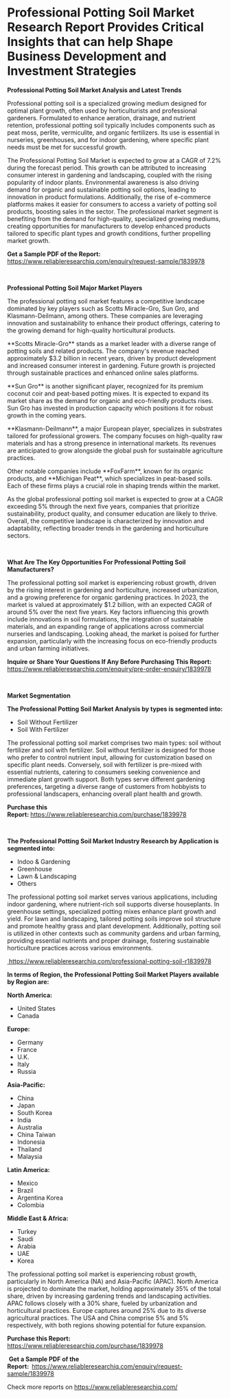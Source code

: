 <p><h1>Professional Potting Soil Market Research Report Provides Critical Insights that can help Shape Business Development and Investment Strategies</h1></p><p><strong>Professional Potting Soil Market Analysis and Latest Trends</strong></p>
<p><p>Professional potting soil is a specialized growing medium designed for optimal plant growth, often used by horticulturists and professional gardeners. Formulated to enhance aeration, drainage, and nutrient retention, professional potting soil typically includes components such as peat moss, perlite, vermiculite, and organic fertilizers. Its use is essential in nurseries, greenhouses, and for indoor gardening, where specific plant needs must be met for successful growth.</p><p>The Professional Potting Soil Market is expected to grow at a CAGR of 7.2% during the forecast period. This growth can be attributed to increasing consumer interest in gardening and landscaping, coupled with the rising popularity of indoor plants. Environmental awareness is also driving demand for organic and sustainable potting soil options, leading to innovation in product formulations. Additionally, the rise of e-commerce platforms makes it easier for consumers to access a variety of potting soil products, boosting sales in the sector. The professional market segment is benefiting from the demand for high-quality, specialized growing mediums, creating opportunities for manufacturers to develop enhanced products tailored to specific plant types and growth conditions, further propelling market growth.</p></p>
<p><strong>Get a Sample PDF of the Report:&nbsp;</strong> <a href="https://www.reliableresearchiq.com/enquiry/request-sample/1839978?utm_campaign=3148&utm_medium=2&utm_source=Github&utm_content=ia&utm_term=04042025&utm_id=professional-potting-soil">https://www.reliableresearchiq.com/enquiry/request-sample/1839978</a></p>
<p>&nbsp;</p>
<p><strong>Professional Potting Soil Major Market Players</strong></p>
<p><p>The professional potting soil market features a competitive landscape dominated by key players such as Scotts Miracle-Gro, Sun Gro, and Klasmann-Deilmann, among others. These companies are leveraging innovation and sustainability to enhance their product offerings, catering to the growing demand for high-quality horticultural products.</p><p>**Scotts Miracle-Gro** stands as a market leader with a diverse range of potting soils and related products. The company's revenue reached approximately $3.2 billion in recent years, driven by product development and increased consumer interest in gardening. Future growth is projected through sustainable practices and enhanced online sales platforms.</p><p>**Sun Gro** is another significant player, recognized for its premium coconut coir and peat-based potting mixes. It is expected to expand its market share as the demand for organic and eco-friendly products rises. Sun Gro has invested in production capacity which positions it for robust growth in the coming years.</p><p>**Klasmann-Deilmann**, a major European player, specializes in substrates tailored for professional growers. The company focuses on high-quality raw materials and has a strong presence in international markets. Its revenues are anticipated to grow alongside the global push for sustainable agriculture practices.</p><p>Other notable companies include **FoxFarm**, known for its organic products, and **Michigan Peat**, which specializes in peat-based soils. Each of these firms plays a crucial role in shaping trends within the market.</p><p>As the global professional potting soil market is expected to grow at a CAGR exceeding 5% through the next five years, companies that prioritize sustainability, product quality, and consumer education are likely to thrive. Overall, the competitive landscape is characterized by innovation and adaptability, reflecting broader trends in the gardening and horticulture sectors.</p></p>
<p>&nbsp;</p>
<p><strong>What Are The Key Opportunities For Professional Potting Soil Manufacturers?</strong></p>
<p><p>The professional potting soil market is experiencing robust growth, driven by the rising interest in gardening and horticulture, increased urbanization, and a growing preference for organic gardening practices. In 2023, the market is valued at approximately $1.2 billion, with an expected CAGR of around 5% over the next five years. Key factors influencing this growth include innovations in soil formulations, the integration of sustainable materials, and an expanding range of applications across commercial nurseries and landscaping. Looking ahead, the market is poised for further expansion, particularly with the increasing focus on eco-friendly products and urban farming initiatives.</p></p>
<p><strong>Inquire or Share Your Questions If Any Before Purchasing This Report:</strong> <a href="https://www.reliableresearchiq.com/enquiry/pre-order-enquiry/1839978?utm_campaign=3148&utm_medium=2&utm_source=Github&utm_content=ia&utm_term=04042025&utm_id=professional-potting-soil">https://www.reliableresearchiq.com/enquiry/pre-order-enquiry/1839978</a></p>
<p>&nbsp;</p>
<p><strong>Market Segmentation</strong></p>
<p><strong>The Professional Potting Soil Market Analysis by types is segmented into:</strong></p>
<p><ul><li>Soil Without Fertilizer</li><li>Soil With Fertilizer</li></ul></p>
<p><p>The professional potting soil market comprises two main types: soil without fertilizer and soil with fertilizer. Soil without fertilizer is designed for those who prefer to control nutrient input, allowing for customization based on specific plant needs. Conversely, soil with fertilizer is pre-mixed with essential nutrients, catering to consumers seeking convenience and immediate plant growth support. Both types serve different gardening preferences, targeting a diverse range of customers from hobbyists to professional landscapers, enhancing overall plant health and growth.</p></p>
<p><strong>Purchase this Report:&nbsp;</strong><a href="https://www.reliableresearchiq.com/purchase/1839978?utm_campaign=3148&utm_medium=2&utm_source=Github&utm_content=ia&utm_term=04042025&utm_id=professional-potting-soil">https://www.reliableresearchiq.com/purchase/1839978</a></p>
<p>&nbsp;</p>
<p><strong>The Professional Potting Soil Market Industry Research by Application is segmented into:</strong></p>
<p><ul><li>Indoo & Gardening</li><li>Greenhouse</li><li>Lawn & Landscaping</li><li>Others</li></ul></p>
<p><p>The professional potting soil market serves various applications, including indoor gardening, where nutrient-rich soil supports diverse houseplants. In greenhouse settings, specialized potting mixes enhance plant growth and yield. For lawn and landscaping, tailored potting soils improve soil structure and promote healthy grass and plant development. Additionally, potting soil is utilized in other contexts such as community gardens and urban farming, providing essential nutrients and proper drainage, fostering sustainable horticulture practices across various environments.</p></p>
<p><a href="https://www.reliableresearchiq.com/professional-potting-soil-r1839978?utm_campaign=3148&utm_medium=2&utm_source=Github&utm_content=ia&utm_term=04042025&utm_id=professional-potting-soil">&nbsp;https://www.reliableresearchiq.com/professional-potting-soil-r1839978</a></p>
<p><strong>In terms of Region, the Professional Potting Soil Market Players available by Region are:</strong></p>
<p>
    <p> <strong> North America: </strong>
        <ul>
            <li>United States</li>
            <li>Canada</li>
        </ul>
        </p> 
    <p> <strong> Europe: </strong>
        <ul>
            <li>Germany</li>
            <li>France</li>
            <li>U.K.</li>
            <li>Italy</li>
            <li>Russia</li>
        </ul>
        </p> 
    <p> <strong> Asia-Pacific: </strong>
        <ul>
            <li>China</li>
            <li>Japan</li>
            <li>South Korea</li>
            <li>India</li>
            <li>Australia</li>
            <li>China Taiwan</li>
            <li>Indonesia</li>
            <li>Thailand</li>
            <li>Malaysia</li>
        </ul>
        </p> 
    <p> <strong> Latin America: </strong>
        <ul>
            <li>Mexico</li>
            <li>Brazil</li>
            <li>Argentina Korea</li>
            <li>Colombia</li>
        </ul>
        </p> 
    <p> <strong> Middle East & Africa: </strong>
        <ul>
            <li>Turkey</li>
            <li>Saudi</li>
            <li>Arabia</li>
            <li>UAE</li>
            <li>Korea</li>
        </ul>
    </p>
    </p>
<p><p>The professional potting soil market is experiencing robust growth, particularly in North America (NA) and Asia-Pacific (APAC). North America is projected to dominate the market, holding approximately 35% of the total share, driven by increasing gardening trends and landscaping activities. APAC follows closely with a 30% share, fueled by urbanization and horticultural practices. Europe captures around 25% due to its diverse agricultural practices. The USA and China comprise 5% and 5% respectively, with both regions showing potential for future expansion.</p></p>
<p><strong>Purchase this Report: </strong><a href="https://www.reliableresearchiq.com/purchase/1839978?utm_campaign=3148&utm_medium=2&utm_source=Github&utm_content=ia&utm_term=04042025&utm_id=professional-potting-soil">https://www.reliableresearchiq.com/purchase/1839978</a></p>
<p>&nbsp;<strong>Get a Sample PDF of the Report:&nbsp;&nbsp;</strong><a href="https://www.reliableresearchiq.com/enquiry/request-sample/1839978?utm_campaign=3148&utm_medium=2&utm_source=Github&utm_content=ia&utm_term=04042025&utm_id=professional-potting-soil">https://www.reliableresearchiq.com/enquiry/request-sample/1839978</a></p>
<p><strong></strong></p>
<p>Check more reports on <a href="https://www.reliableresearchiq.com/?utm_campaign=3148&utm_medium=2&utm_source=Github&utm_content=ia&utm_term=04042025&utm_id=professional-potting-soil">https://www.reliableresearchiq.com/</a></p>